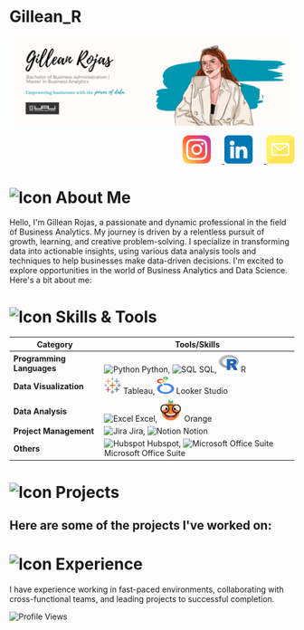# Gillean_R
![Banner](https://github.com/gilleanr/image-storage/blob/main/Texto%20del%20pa%CC%81rrafo.png)

<div align="right">
  <a href="https://www.instagram.com/gilleanalexandra/">
    <img src="https://github.com/gilleanr/image-storage/blob/main/instagram.png" alt="Instagram" width="50" style="margin-right: 20px;"/>
  </a>
  <a href="https://www.linkedin.com/in/gilleanrojas/">
    <img src="https://github.com/gilleanr/image-storage/blob/main/linkedin.png" alt="LinkedIn" width="50" style="margin-right: 20px;"/>
  </a>
  <a href="mailto:gilrojas@alumnos.uai.cl">
    <img src="https://github.com/gilleanr/image-storage/blob/main/correo-electronico.png" alt="Mail" width="50"/>
  </a>
</div>

# <img src="https://media.giphy.com/media/j2Bd0GlRetkMfLGR0i/giphy.gif?cid=ecf05e47apwhv3g01mzgioqnozssd5ypaokjnluc4cy5j1e5&ep=v1_stickers_search&rid=giphy.gif&ct=s" width="50" height="50" alt="Icon"/> About Me

Hello, I'm Gillean Rojas, a passionate and dynamic professional in the field of Business Analytics. My journey is driven by a relentless pursuit of growth, learning, and creative problem-solving. I specialize in transforming data into actionable insights, using various data analysis tools and techniques to help businesses make data-driven decisions. I'm excited to explore opportunities in the world of Business Analytics and Data Science. Here's a bit about me:

# <img src="https://media.giphy.com/media/Ab2khSl6PwyJKbN2IN/giphy.gif?cid=ecf05e47zlyvb6k6h6fhvf24tf4e4d7awc3v28cpv68omr8n&ep=v1_stickers_search&rid=giphy.gif&ct=s" width="50" height="50" alt="Icon"/> Skills & Tools

| Category               | Tools/Skills                     |
|------------------------|----------------------------------|
| **Programming Languages** | <img src="https://seeklogo.com/images/P/python-logo-A32636CAA3-seeklogo.com.png" alt="Python" width="30" height="30"/> Python, <img src="https://seeklogo.com/images/S/sql-logo-C370DEA066-seeklogo.com.png" alt="SQL" width="60"/> SQL, <img src="https://github.com/gilleanr/image-storage/blob/main/pngwing.com.png" alt="R" width="35"/> R                  |
| **Data Visualization** | <img src="https://github.com/gilleanr/image-storage/blob/main/tableau-software-seeklogo.svg" alt="Tableau" width="30" height="30"/> Tableau, <img src="https://github.com/gilleanr/image-storage/blob/main/google-looker-seeklogo.svg" alt="Looker Studio" width="30" height="30"/> Looker Studio    |
| **Data Analysis**      | <img src="https://seeklogo.com/images/M/microsoft-excel-logo-F8C90B4427-seeklogo.com.png" alt="Excel" width="30" height="30"/> Excel, <img src="https://github.com/gilleanr/image-storage/blob/main/Orange.png" alt="Orange" width="40" height="40"/> Orange                   |
| **Project Management** | <img src="https://seeklogo.com/images/J/jira-logo-FD39F795A7-seeklogo.com.png" alt="Jira" width="30" height="30"/> Jira, <img src="https://seeklogo.com/images/N/notion-app-logo-009B1538E8-seeklogo.com.png" alt="Notion" width="30" height="30"/> Notion                    |
| **Others**             | <img src="https://seeklogo.com/images/H/hubspot-logo-A06A6E0DF5-seeklogo.com.png" alt="Hubspot" width="30" height="30"/> Hubspot, <img src="https://seeklogo.com/images/M/microsoft-office-logo-8B0EF31E09-seeklogo.com.png" alt="Microsoft Office Suite" width="30" height="30"/> Microsoft Office Suite |

# <img src="https://media.giphy.com/media/ie6r1Ee6yeJQhrABy3/giphy.gif?cid=ecf05e47hwhn0m2nud4wio8j7mcpetdcm1132olhss0kka12&ep=v1_stickers_search&rid=giphy.gif&ct=s" width="50" height="50" alt="Icon"/> Projects

Here are some of the projects I've worked on:
- 

# <img src="https://media.giphy.com/media/lRq8bJcwkpkpDs823O/giphy.gif?cid=ecf05e47rdv7rtcdl1i0mcmcfesuhdw8580ylvyw95hck1qa&ep=v1_stickers_search&rid=giphy.gif&ct=s" width="50" height="50" alt="Icon"/> Experience

I have experience working in fast-paced environments, collaborating with cross-functional teams, and leading projects to successful completion.

![Profile Views](https://komarev.com/ghpvc/?username=your-github-username&style=flat-square)
